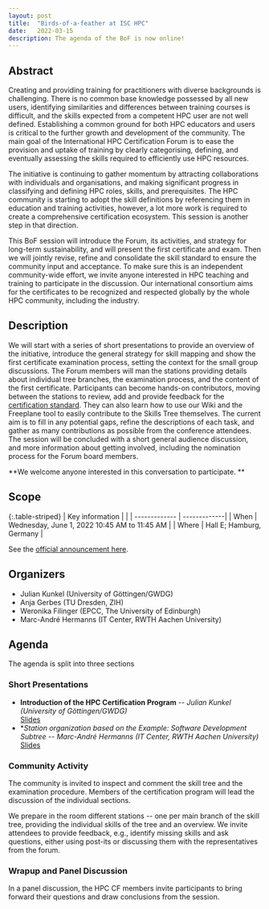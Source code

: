 ```yaml
---
layout: post
title:  "Birds-of-a-feather at ISC HPC"
date:   2022-03-15
description: The agenda of the BoF is now online!
---
```



## Abstract
Creating and providing training for practitioners with diverse backgrounds is challenging. There is no common base knowledge possessed by all new users, identifying similarities and differences between training courses is difficult, and the skills expected from a competent HPC user are not well defined. Establishing a common ground for both HPC educators and users is critical to the further growth and development of the community. The main goal of the International HPC Certification Forum is to ease the provision and uptake of training by clearly categorising, defining, and eventually assessing the skills required to efficiently use HPC resources.

The initiative is continuing to gather momentum by attracting collaborations with individuals and organisations, and making significant progress in classifying and defining HPC roles, skills, and prerequisites. The HPC community is starting to adopt the skill definitions by referencing them in education and training activities, however, a lot more work is required to create a comprehensive certification ecosystem. This session is another step in that direction.

This BoF session will introduce the Forum, its activities, and strategy for long-term sustainability, and will present the first certificate and exam. Then we will jointly revise, refine and consolidate the skill standard to ensure the community input and acceptance. To make sure this is an independent community-wide effort, we invite anyone interested in HPC teaching and training to participate in the discussion. Our international consortium aims for the certificates to be recognized and respected globally by the whole HPC community, including the industry.

## Description

We will start with a series of short presentations to provide an overview of the initiative, introduce the general strategy for skill mapping and show the first certificate examination process, setting the context for the small group discussions. The Forum members will man the stations providing details about individual tree branches, the examination process, and the content of the first certificate. Participants can become hands-on contributors, moving between the stations to review, add and provide feedback for the [certification standard](https://www.hpc-certification.org/skills/). They can also learn how to use our Wiki and the Freeplane tool to easily contribute to the Skills Tree themselves. The current aim is to fill in any potential gaps, refine the descriptions of each task, and gather as many contributions as possible from the conference attendees. The session will be concluded with a short general audience discussion, and more information about getting involved, including the nomination process for the Forum board members. 

**We welcome anyone interested in this conversation to participate. **

## Scope


{:.table-striped}
| Key information | |
| ------------- | -------------|
| When |  Wednesday, June 1, 2022 10:45 AM to 11:45 AM |
| Where | Hall E; Hamburg, Germany |

See the [official announcement here](https://app.swapcard.com/widget/event/isc-high-performance-2022/planning/UGxhbm5pbmdfODYxMTcw).

## Organizers

  * Julian Kunkel (University of Göttingen/GWDG)
  * Anja Gerbes (TU Dresden, ZIH)
  * Weronika Filinger (EPCC, The University of Edinburgh)
  * Marc-André Hermanns (IT Center, RWTH Aachen University)

## Agenda

The agenda is split into three sections

### Short Presentations

  * **Introduction of the HPC Certification Program** -- *Julian Kunkel (University of Göttingen/GWDG)* <br/> [Slides](/assets/talks/isc22-hpccf.pdf)
  * **Station organization based on the Example: Software Development Subtree* -- *Marc-André Hermanns (IT Center, RWTH Aachen University)* <br/>  [Slides](/assets/talks/isc22-stations.pdf)

### Community Activity

The community is invited to inspect and comment the skill tree and the examination procedure.
Members of the certification program will lead the discussion of the individual sections.

We prepare in the room different stations -- one per main branch of the skill tree, providing the individual skills of the tree and an overview.
We invite attendees to provide feedback, e.g., identify missing skills and ask questions, either using post-its or discussing them with the representatives from the forum.


### Wrapup and Panel Discussion

In a panel discussion, the HPC CF members invite participants to bring forward their questions and draw conclusions from the session.
